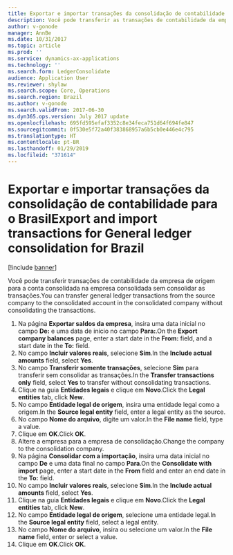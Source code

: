 ```yaml
---
title: Exportar e importar transações da consolidação de contabilidade para o Brasil
description: Você pode transferir as transações de contabilidade da empresa de origem para a conta consolidada na empresa consolidada sem consolidar as transações.
author: v-gonode
manager: AnnBe
ms.date: 10/31/2017
ms.topic: article
ms.prod: ''
ms.service: dynamics-ax-applications
ms.technology: ''
ms.search.form: LedgerConsolidate
audience: Application User
ms.reviewer: shylaw
ms.search.scope: Core, Operations
ms.search.region: Brazil
ms.author: v-gonode
ms.search.validFrom: 2017-06-30
ms.dyn365.ops.version: July 2017 update
ms.openlocfilehash: 695fd595efaf3352c8e34feca751d64f694fe847
ms.sourcegitcommit: 0f530e5f72a40f383868957a6b5cb0e446e4c795
ms.translationtype: HT
ms.contentlocale: pt-BR
ms.lasthandoff: 01/29/2019
ms.locfileid: "371614"
---
```

# <a name="export-and-import-transactions-for-general-ledger-consolidation-for-brazil"></a><span data-ttu-id="66d94-103">Exportar e importar transações da consolidação de contabilidade para o Brasil</span><span class="sxs-lookup"><span data-stu-id="66d94-103">Export and import transactions for General ledger consolidation for Brazil</span></span>

[!include [banner](../includes/banner.md)]

<span data-ttu-id="66d94-104">Você pode transferir transações de contabilidade da empresa de origem para a conta consolidada na empresa consolidada sem consolidar as transações.</span><span class="sxs-lookup"><span data-stu-id="66d94-104">You can transfer general ledger transactions from the source company to the consolidated account in the consolidated company without consolidating the transactions.</span></span>

1. <span data-ttu-id="66d94-105">Na página **Exportar saldos da empresa**, insira uma data inicial no campo **De:** e uma data de início no campo **Para:**.</span><span class="sxs-lookup"><span data-stu-id="66d94-105">On the **Export company balances** page, enter a start date in the **From:** field, and a start date in the **To:** field.</span></span> 
4. <span data-ttu-id="66d94-106">No campo **Incluir valores reais**, selecione **Sim**.</span><span class="sxs-lookup"><span data-stu-id="66d94-106">In the **Include actual amounts** field, select **Yes**.</span></span> 
5. <span data-ttu-id="66d94-107">No campo **Transferir somente transações**, selecione **Sim** para transferir sem consolidar as transações.</span><span class="sxs-lookup"><span data-stu-id="66d94-107">In the **Transfer transactions only** field, select **Yes** to transfer without consolidating transactions.</span></span>
6. <span data-ttu-id="66d94-108">Clique na guia **Entidades legais** e clique em **Novo**.</span><span class="sxs-lookup"><span data-stu-id="66d94-108">Click the **Legal entities** tab, click **New**.</span></span> 
8. <span data-ttu-id="66d94-109">No campo **Entidade legal de origem**, insira uma entidade legal como a origem.</span><span class="sxs-lookup"><span data-stu-id="66d94-109">In the **Source legal entity** field, enter a legal entity as the source.</span></span>  
9. <span data-ttu-id="66d94-110">No campo **Nome do arquivo**, digite um valor.</span><span class="sxs-lookup"><span data-stu-id="66d94-110">In the **File name** field, type a value.</span></span> 
10. <span data-ttu-id="66d94-111">Clique em **OK**.</span><span class="sxs-lookup"><span data-stu-id="66d94-111">Click **OK**.</span></span> 
11. <span data-ttu-id="66d94-112">Altere a empresa para a empresa de consolidação.</span><span class="sxs-lookup"><span data-stu-id="66d94-112">Change the company to the consolidation company.</span></span>
12. <span data-ttu-id="66d94-113">Na página **Consolidar com a importação**, insira uma data inicial no campo **De** e uma data final no campo **Para**.</span><span class="sxs-lookup"><span data-stu-id="66d94-113">On the **Consolidate with import** page, enter a start date in the **From** field and enter an end date in the **To:** field.</span></span> 
13. <span data-ttu-id="66d94-114">No campo **Incluir valores reais**, selecione **Sim**.</span><span class="sxs-lookup"><span data-stu-id="66d94-114">In the **Include actual amounts** field, select **Yes**.</span></span> 
14. <span data-ttu-id="66d94-115">Clique na guia **Entidades legais** e clique em **Novo**.</span><span class="sxs-lookup"><span data-stu-id="66d94-115">Click the **Legal entities** tab, click **New**.</span></span> 
15. <span data-ttu-id="66d94-116">No campo **Entidade legal de origem**, selecione uma entidade legal.</span><span class="sxs-lookup"><span data-stu-id="66d94-116">In the **Source legal entity** field, select a legal entity.</span></span> 
16. <span data-ttu-id="66d94-117">No campo **Nome do arquivo**, insira ou selecione um valor.</span><span class="sxs-lookup"><span data-stu-id="66d94-117">In the **File name** field, enter or select a value.</span></span> 
17. <span data-ttu-id="66d94-118">Clique em **OK**.</span><span class="sxs-lookup"><span data-stu-id="66d94-118">Click **OK**.</span></span> 
